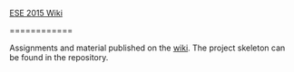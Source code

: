 [ ESE 2015 Wiki](https://github.com/unibe-ese/course-wiki/wiki)

============

Assignments and material published on the <a href="https://github.com/unibe-ese/course-wiki/wiki">wiki</a>. 
The project skeleton can be found in the repository.
